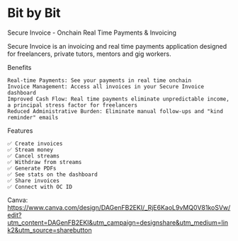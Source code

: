 # Bit by Bit
Secure Invoice - Onchain Real Time Payments & Invoicing

Secure Invoice is an invoicing and real time payments application designed for freelancers, private tutors, mentors and gig workers.

Benefits

    Real-time Payments: See your payments in real time onchain
    Invoice Management: Access all invoices in your Secure Invoice dashboard
    Improved Cash Flow: Real time payments eliminate unpredictable income, a principal stress factor for freelancers
    Reduced Administrative Burden: Eliminate manual follow-ups and "kind reminder" emails

Features

    ✅ Create invoices
    ✅ Stream money
    ✅ Cancel streams
    ✅ Withdraw from streams
    ✅ Generate PDFs
    ✅ See stats on the dashboard
    ✅ Share invoices
    ✅ Connect with OC ID

Canva:
https://www.canva.com/design/DAGenFB2EKI/_RjE6KaoL9vMQ0V81koSVw/edit?utm_content=DAGenFB2EKI&utm_campaign=designshare&utm_medium=link2&utm_source=sharebutton

